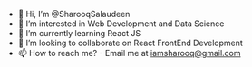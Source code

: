 - 👋 Hi, I’m @SharooqSalaudeen
- 👀 I’m interested in Web Development and Data Science
- 🌱 I’m currently learning React JS 
- 💞️ I’m looking to collaborate on React FrontEnd Development
- 📫 How to reach me? - Email me at iamsharooq@gmail.com

<!---
SharooqSalaudeen/SharooqSalaudeen is a ✨ special ✨ repository because its `README.md` (this file) appears on your GitHub profile.
You can click the Preview link to take a look at your changes.
--->
